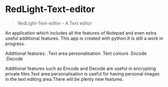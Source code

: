 # RedLight-Text-editor

>RedLight-Text-editor - A Text editor

An application which includes all the features of Notepad and even extra useful additional features.
This app is created with python.It is still a work in progress.

Additional features:
.Text area personalisation
.Text colours
.Encode
.Decode

Additional features such as Encode and Decode are useful in encrypting private files.Text area personalisation is useful for having personal images in the
text editing area.There will be plenty new features.



